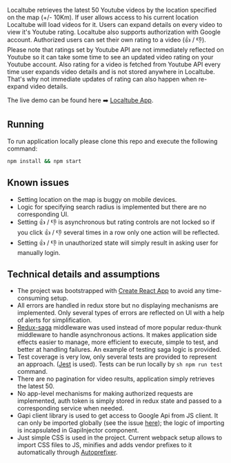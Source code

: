 Localtube retrieves the latest 50 Youtube videos by the location specified on the map (+/- 10Km). If user allows access to his current location Localtube will load videos for it. Users can expand details on every video to view it's Youtube rating. Localtube also supports authorization with Google account. Authorized users can set their own rating to a video (👍 / 👎). Please note that ratings set by Youtube API are not immediately reflected on Youtube so it can take some time to see an updated video rating on your Youtube account. Also rating for a video is fetched from Youtube API every time user expands video details and is not stored anywhere in Localtube. That's why not immediate updates of rating can also happen when re-expand video details.

The live demo can be found here ➡️ [Localtube App](https://natagrankina.github.io/Localtube/).

## Running

To run application locally please clone this repo and execute the following command:

```sh
npm install && npm start
```

## Known issues

* Setting location on the map is buggy on mobile devices.
* Logic for specifying search radius is implemented but there are no corresponding UI.
* Setting 👍 / 👎 is asynchronous but rating controls are not locked so if you click 👍 / 👎 several times in a row only one action will be reflected.
* Setting 👍 / 👎 in unauthorized state will simply result in asking user for manually login.

## Technical details and assumptions

* The project was bootstrapped with [Create React App](https://github.com/facebookincubator/create-react-app) to avoid any time-consuming setup.
* All errors are handled in redux store but no displaying mechanisms are implemented. Only several types of errors are reflected on UI with a help of alerts for simplification.
* [Redux-saga](https://redux-saga.js.org/) middleware was used instead of more popular redux-thunk middleware to handle asynchronous actions. It makes application side effects easier to manage, more efficient to execute, simple to test, and better at handling failures. An example of testing saga logic is provided.
* Test coverage is very low, only several tests are provided to represent an approach. ([Jest](https://facebook.github.io/jest/) is used). Tests can be run locally by `sh npm run test` command.
* There are no pagination for video results, application simply retrieves the latest 50.
* No app-level mechanisms for making authorized requests are implemented, auth token is simply stored in redux state and passed to a corresponding service when needed.
* Gapi client library is used to get access to Google Api from JS client. It can only be imported globally (see the issue [here](https://github.com/google/google-api-javascript-client/issues/319)); the logic of importing is incapsulated in GapiInjector component.
* Just simple CSS is used in the project. Current webpack setup allows to import CSS files to JS, minifies and adds vendor prefixes to it automatically through [Autoprefixer](https://github.com/postcss/autoprefixer).
